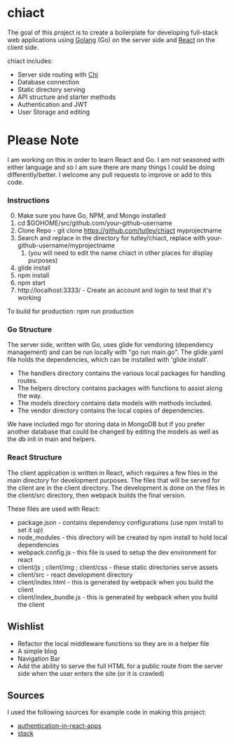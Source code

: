 # chiact

The goal of this project is to create a boilerplate for developing full-stack web applications using [Golang](https://golang.org) (Go) on the server side and [React](https://facebook.github.io/react/) on the client side.

chiact includes:
* Server side routing with [Chi](https://github.com/pressly/chi)
* Database connection
* Static directory serving
* API structure and starter methods
* Authentication and JWT
* User Storage and editing

# Please Note
I am working on this in order to learn React and Go. I am not seasoned with either language and so I am sure there are many things I could be doing differently/better. I welcome any pull requests to improve or add to this code.

### Instructions
0. Make sure you have Go, NPM, and Mongo installed 
1. cd $GOHOME/src/github.com/your-github-username
2. Clone Repo - git clone https://github.com/tutley/chiact myprojectname
3. Search and replace in the directory for tutley/chiact, replace with your-github-username/myprojectname
     1. (you will need to edit the name chiact in other places for display purposes)
4. glide install
5. npm install
6. npm start
7. http://localhost:3333/ - Create an account and login to test that it's working

To build for production: npm run production

### Go Structure
The server side, written with Go, uses glide for vendoring (dependency management) and can be run locally with "go run main.go". The glide.yaml file holds the dependencies, which can be installed with 'glide install'.

* The handlers directory contains the various local packages for handling routes.
* The helpers directory contains packages with functions to assist along the way.
* The models directory contains data models with methods included.
* The vendor directory contains the local copies of dependencies.

We have included mgo for storing data in MongoDB but if you prefer another database that could be changed by editing the models as well as the db init in main and helpers.

### React Structure
The client application is written in React, which requires a few files in the main directory for development purposes. The files that will be served for the client are in the client directory. The development is done on the files in the client/src directory, then webpack builds the final version.

These files are used with React:
* package.json - contains dependency configurations (use npm install to set it up)
* node_modules - this directory will be created by npm install to hold local dependencies
* webpack.config.js - this file is used to setup the dev environment for react
* client/js ; client/img ; client/css - these static directories serve assets
* client/src - react development directory
* client/index.html - this is generated by webpack when you build the client
* client/index_bundle.js - this is generated by webpack when you build the client

## Wishlist
* Refactor the local middleware functions so they are in a helper file
* A simple blog
* Navigation Bar
* Add the ability to serve the full HTML for a public route from the server side when the user enters the site (or it is crawled)

## Sources
I used the following sources for example code in making this project:
* [authentication-in-react-apps](https://github.com/vladimirponomarev/authentication-in-react-apps)
* [stack](https://github.com/bradialabs/stack)
